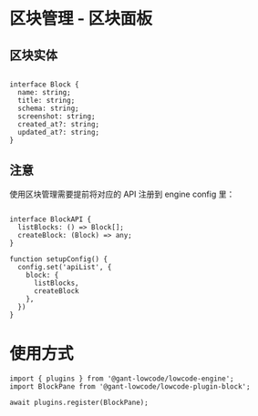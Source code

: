 # 区块管理 - 区块面板

## 区块实体

```

interface Block {
  name: string;
  title: string;
  schema: string;
  screenshot: string;
  created_at?: string;
  updated_at?: string;
}

```

## 注意

使用区块管理需要提前将对应的 API 注册到 engine config 里：

```

interface BlockAPI {
  listBlocks: () => Block[];
  createBlock: (Block) => any;
}

function setupConfig() {
  config.set('apiList', {
    block: {
      listBlocks,
      createBlock
    },
  })
}
```

# 使用方式

```
import { plugins } from '@gant-lowcode/lowcode-engine';
import BlockPane from '@gant-lowcode/lowcode-plugin-block';

await plugins.register(BlockPane);
```